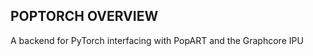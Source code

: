 POPTORCH OVERVIEW
-----------------

A backend for PyTorch interfacing with PopART and the Graphcore IPU



